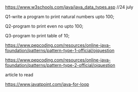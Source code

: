 https://www.w3schools.com/java/java_data_types.asp    //24 july

Q1-write a program to print natural numbers upto 100;

Q2-program to print even no upto 100;

Q3-program to print table of 10;

  https://www.pepcoding.com/resources/online-java-foundation/patterns/pattern-type-1-official/ojquestion

https://www.pepcoding.com/resources/online-java-foundation/patterns/pattern-type-2-official/ojquestion

article to read

https://www.javatpoint.com/java-for-loop
